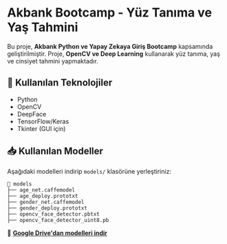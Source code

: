 # Akbank Bootcamp - Yüz Tanıma ve Yaş Tahmini

Bu proje, **Akbank Python ve Yapay Zekaya Giriş Bootcamp** kapsamında geliştirilmiştir. Proje, **OpenCV ve Deep Learning** kullanarak yüz tanıma, yaş ve cinsiyet tahmini yapmaktadır.

## 🚀 Kullanılan Teknolojiler
- Python
- OpenCV
- DeepFace
- TensorFlow/Keras
- Tkinter (GUI için)

## 📥 Kullanılan Modeller
Aşağıdaki modelleri indirip `models/` klasörüne yerleştiriniz:

```
📂 models
├── age_net.caffemodel
├── age_deploy.prototxt
├── gender_net.caffemodel
├── gender_deploy.prototxt
├── opencv_face_detector.pbtxt
├── opencv_face_detector_uint8.pb
```

📂 **[Google Drive'dan modelleri indir]([https://drive.google.com/your-model-link](https://drive.google.com/drive/folders/1bO-AvdSkI3iqJ8mR9W_MkSoEj4WUQquC?usp=drive_link))**


